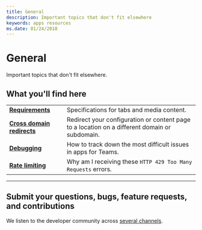 ```yaml
---
title: General
description: Important topics that don't fit elsewhere
keywords: apps resources
ms.date: 01/24/2018
---
```

# General

Important topics that don't fit elsewhere.

## What you'll find here

|   |   |
| - | - |
| [**Requirements**](~/resources/general/requirements) | Specifications for tabs and media content. |
| [**Cross domain redirects**](~/resources/general/) | Redirect your configuration or content page to a location on a different domain or subdomain. |
| [**Debugging**](~/resources/general/) | How to track down the most difficult issues in apps for Teams. |
| [**Rate limiting**](~/resources/general/) | Why am I receiving these `HTTP 429 Too Many Requests` errors. |

---

## Submit your questions, bugs, feature requests, and contributions

We listen to the developer community across [several channels](~/feedback).
